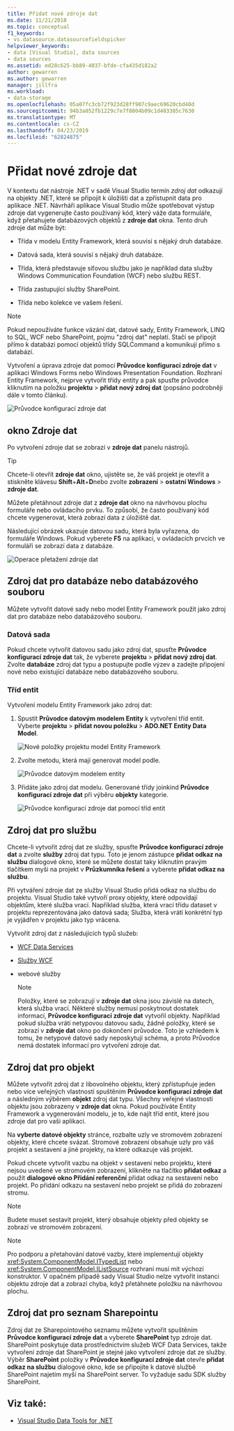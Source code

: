 ```yaml
---
title: Přidat nové zdroje dat
ms.date: 11/21/2018
ms.topic: conceptual
f1_keywords:
- vs.datasource.datasourcefieldspicker
helpviewer_keywords:
- data [Visual Studio], data sources
- data sources
ms.assetid: ed28c625-bb89-4037-bfde-cfa435d182a2
author: gewarren
ms.author: gewarren
manager: jillfra
ms.workload:
- data-storage
ms.openlocfilehash: 05a07fc3cb72f923d28ff907c9aec69620cbd40d
ms.sourcegitcommit: 94b3a052fb1229c7e7f8804b09c1d403385c7630
ms.translationtype: MT
ms.contentlocale: cs-CZ
ms.lasthandoff: 04/23/2019
ms.locfileid: "62824875"
---
```

# <a name="add-new-data-sources"></a>Přidat nové zdroje dat

V kontextu dat nástroje .NET v sadě Visual Studio termín *zdroj dat* odkazují na objekty .NET, které se připojit k úložišti dat a zpřístupnit data pro aplikace .NET. Návrháři aplikace Visual Studio může spotřebovat výstup zdroje dat vygenerujte často používaný kód, který váže data formuláře, když přetahujete databázových objektů z **zdroje dat** okna. Tento druh zdroje dat může být:

- Třída v modelu Entity Framework, která souvisí s nějaký druh databáze.

- Datová sada, která souvisí s nějaký druh databáze.

- Třída, která představuje síťovou službu jako je například data služby Windows Communication Foundation (WCF) nebo službu REST.

- Třída zastupující služby SharePoint.

- Třída nebo kolekce ve vašem řešení.

> [!NOTE]
> Pokud nepoužíváte funkce vázání dat, datové sady, Entity Framework, LINQ to SQL, WCF nebo SharePoint, pojmu "zdroj dat" neplatí. Stačí se připojit přímo k databázi pomocí objektů třídy SQLCommand a komunikují přímo s databází.

Vytvoření a úprava zdroje dat pomocí **Průvodce konfigurací zdroje dat** v aplikaci Windows Forms nebo Windows Presentation Foundation. Rozhraní Entity Framework, nejprve vytvořit třídy entity a pak spusťte průvodce kliknutím na položku **projektu** > **přidat nový zdroj dat** (popsáno podrobněji dále v tomto článku).

![Průvodce konfigurací zdroje dat](../data-tools/media/data-source-configuration-wizard.png)

## <a name="data-sources-window"></a>okno Zdroje dat

Po vytvoření zdroje dat se zobrazí v **zdroje dat** panelu nástrojů.

> [!TIP]
> Chcete-li otevřít **zdroje dat** okno, ujistěte se, že váš projekt je otevřít a stiskněte klávesu **Shift**+**Alt**+**D**nebo zvolte **zobrazení** > **ostatní Windows** > **zdroje dat**.

Můžete přetáhnout zdroje dat z **zdroje dat** okno na návrhovou plochu formuláře nebo ovládacího prvku. To způsobí, že často používaný kód chcete vygenerovat, která zobrazí data z úložiště dat.

Následující obrázek ukazuje datovou sadu, která byla vyřazena, do formuláře Windows. Pokud vyberete **F5** na aplikaci, v ovládacích prvcích ve formuláři se zobrazí data z databáze.

![Operace přetažení zdroje dat](../data-tools/media/raddata-data-source-drag-operation.png)

## <a name="data-source-for-a-database-or-a-database-file"></a>Zdroj dat pro databáze nebo databázového souboru

Můžete vytvořit datové sady nebo model Entity Framework použít jako zdroj dat pro databáze nebo databázového souboru.

### <a name="dataset"></a>Datová sada

Pokud chcete vytvořit datovou sadu jako zdroj dat, spusťte **Průvodce konfigurací zdroje dat** tak, že vyberete **projektu** > **přidat nový zdroj dat**. Zvolte **databáze** zdroj dat typu a postupujte podle výzev a zadejte připojení nové nebo existující databáze nebo databázového souboru.

### <a name="entity-classes"></a>Tříd entit

Vytvoření modelu Entity Framework jako zdroj dat:

1. Spustit **Průvodce datovým modelem Entity** k vytvoření tříd entit. Vyberte **projektu** > **přidat novou položku** > **ADO.NET Entity Data Model**.

   ![Nové položky projektu model Entity Framework](../data-tools/media/raddata-new-entity-framework-model-project-item.png)

1. Zvolte metodu, která mají generovat model podle.

   ![Průvodce datovým modelem entity](../data-tools/media/raddata-entity-data-model-wizard.png)

1. Přidáte jako zdroj dat modelu. Generované třídy joinkind **Průvodce konfigurací zdroje dat** při výběru **objekty** kategorie.

   ![Průvodce konfigurací zdroje dat pomocí tříd entit](../data-tools/media/raddata-data-source-configuration-wizard-with-entity-classes.png)

## <a name="data-source-for-a-service"></a>Zdroj dat pro službu

Chcete-li vytvořit zdroj dat ze služby, spusťte **Průvodce konfigurací zdroje dat** a zvolte **služby** zdroj dat typu. Toto je jenom zástupce **přidat odkaz na službu** dialogové okno, které se můžete dostat taky kliknutím pravým tlačítkem myši na projekt v **Průzkumníka řešení** a vyberete **přidat odkaz na službu**.

Při vytváření zdroje dat ze služby Visual Studio přidá odkaz na službu do projektu. Visual Studio také vytvoří proxy objekty, které odpovídají objektům, které služba vrací. Například služba, která vrací třídu dataset v projektu reprezentována jako datová sada; Služba, která vrátí konkrétní typ je vyjádřen v projektu jako typ vrácena.

Vytvořit zdroj dat z následujících typů služeb:

- [WCF Data Services](/dotnet/framework/data/wcf/wcf-data-services-overview)

- [Služby WCF](../data-tools/windows-communication-foundation-services-and-wcf-data-services-in-visual-studio.md)

- webové služby

    > [!NOTE]
    > Položky, které se zobrazují v **zdroje dat** okna jsou závislé na datech, která služba vrací. Některé služby nemusí poskytnout dostatek informací, **Průvodce konfigurací zdroje dat** vytvořil objekty. Například pokud služba vrátí netypovou datovou sadu, žádné položky, které se zobrazí v **zdroje dat** okno po dokončení průvodce. Toto je vzhledem k tomu, že netypové datové sady neposkytují schéma, a proto Průvodce nemá dostatek informací pro vytvoření zdroje dat.

## <a name="data-source-for-an-object"></a>Zdroj dat pro objekt

Můžete vytvořit zdroj dat z libovolného objektu, který zpřístupňuje jeden nebo více veřejných vlastností spuštěním **Průvodce konfigurací zdroje dat** a následným výběrem **objekt** zdroj dat typu. Všechny veřejné vlastnosti objektu jsou zobrazeny v **zdroje dat** okna. Pokud používáte Entity Framework a vygenerování modelu, je to, kde najít tříd entit, které jsou zdroje dat pro vaši aplikaci.

Na **vyberte datové objekty** stránce, rozbalte uzly ve stromovém zobrazení objekty, které chcete svázat. Stromové zobrazení obsahuje uzly pro váš projekt a sestavení a jiné projekty, na které odkazuje váš projekt.

Pokud chcete vytvořit vazbu na objekt v sestavení nebo projektu, které nejsou uvedené ve stromovém zobrazení, klikněte na tlačítko **přidat odkaz** a použít **dialogové okno Přidání referenční** přidat odkaz na sestavení nebo projekt. Po přidání odkazu na sestavení nebo projekt se přidá do zobrazení stromu.

> [!NOTE]
> Budete muset sestavit projekt, který obsahuje objekty před objekty se zobrazí ve stromovém zobrazení.

> [!NOTE]
> Pro podporu a přetahování datové vazby, které implementují objekty <xref:System.ComponentModel.ITypedList> nebo <xref:System.ComponentModel.IListSource> rozhraní musí mít výchozí konstruktor. V opačném případě sady Visual Studio nelze vytvořit instanci objektu zdroje dat a zobrazí chyba, když přetáhnete položku na návrhovou plochu.

## <a name="data-source-for-a-sharepoint-list"></a>Zdroj dat pro seznam Sharepointu

Zdroj dat ze Sharepointového seznamu můžete vytvořit spuštěním **Průvodce konfigurací zdroje dat** a vyberete **SharePoint** typ zdroje dat. SharePoint poskytuje data prostřednictvím služeb WCF Data Services, takže vytvoření zdroje dat SharePoint je stejné jako vytvoření zdroje dat ze služby. Výběr **SharePoint** položky v **Průvodce konfigurací zdroje dat** otevře **přidat odkaz na službu** dialogové okno, kde se připojíte k datové službě SharePoint najetím myší na SharePoint server. To vyžaduje sadu SDK služby SharePoint.

## <a name="see-also"></a>Viz také:

- [Visual Studio Data Tools for .NET](../data-tools/visual-studio-data-tools-for-dotnet.md)